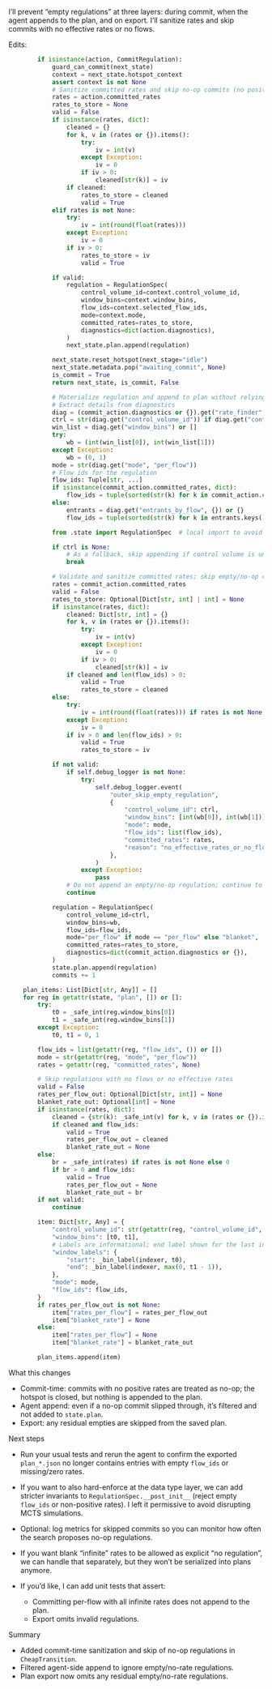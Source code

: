I’ll prevent “empty regulations” at three layers: during commit, when the agent appends to the plan, and on export. I’ll sanitize rates and skip commits with no effective rates or no flows.

Edits:

```107:126:src/parrhesia/flow_agent/transition.py
        if isinstance(action, CommitRegulation):
            guard_can_commit(next_state)
            context = next_state.hotspot_context
            assert context is not None
            # Sanitize committed rates and skip no-op commits (no positive rates)
            rates = action.committed_rates
            rates_to_store = None
            valid = False
            if isinstance(rates, dict):
                cleaned = {}
                for k, v in (rates or {}).items():
                    try:
                        iv = int(v)
                    except Exception:
                        iv = 0
                    if iv > 0:
                        cleaned[str(k)] = iv
                if cleaned:
                    rates_to_store = cleaned
                    valid = True
            elif rates is not None:
                try:
                    iv = int(round(float(rates)))
                except Exception:
                    iv = 0
                if iv > 0:
                    rates_to_store = iv
                    valid = True

            if valid:
                regulation = RegulationSpec(
                    control_volume_id=context.control_volume_id,
                    window_bins=context.window_bins,
                    flow_ids=context.selected_flow_ids,
                    mode=context.mode,
                    committed_rates=rates_to_store,
                    diagnostics=dict(action.diagnostics),
                )
                next_state.plan.append(regulation)

            next_state.reset_hotspot(next_stage="idle")
            next_state.metadata.pop("awaiting_commit", None)
            is_commit = True
            return next_state, is_commit, False
```

```168:206:src/parrhesia/flow_agent/agent.py
            # Materialize regulation and append to plan without relying on stage guards
            # Extract details from diagnostics
            diag = (commit_action.diagnostics or {}).get("rate_finder", {})
            ctrl = str(diag.get("control_volume_id")) if diag.get("control_volume_id") is not None else None
            win_list = diag.get("window_bins") or []
            try:
                wb = (int(win_list[0]), int(win_list[1]))
            except Exception:
                wb = (0, 1)
            mode = str(diag.get("mode", "per_flow"))
            # Flow ids for the regulation
            flow_ids: Tuple[str, ...]
            if isinstance(commit_action.committed_rates, dict):
                flow_ids = tuple(sorted(str(k) for k in commit_action.committed_rates.keys()))
            else:
                entrants = diag.get("entrants_by_flow", {}) or {}
                flow_ids = tuple(sorted(str(k) for k in entrants.keys()))

            from .state import RegulationSpec  # local import to avoid cycles at module import time

            if ctrl is None:
                # As a fallback, skip appending if control volume is unknown
                break

            # Validate and sanitize committed rates; skip empty/no-op commits
            rates = commit_action.committed_rates
            valid = False
            rates_to_store: Optional[Dict[str, int] | int] = None
            if isinstance(rates, dict):
                cleaned: Dict[str, int] = {}
                for k, v in (rates or {}).items():
                    try:
                        iv = int(v)
                    except Exception:
                        iv = 0
                    if iv > 0:
                        cleaned[str(k)] = iv
                if cleaned and len(flow_ids) > 0:
                    valid = True
                    rates_to_store = cleaned
            else:
                try:
                    iv = int(round(float(rates))) if rates is not None else 0
                except Exception:
                    iv = 0
                if iv > 0 and len(flow_ids) > 0:
                    valid = True
                    rates_to_store = iv

            if not valid:
                if self.debug_logger is not None:
                    try:
                        self.debug_logger.event(
                            "outer_skip_empty_regulation",
                            {
                                "control_volume_id": ctrl,
                                "window_bins": [int(wb[0]), int(wb[1])],
                                "mode": mode,
                                "flow_ids": list(flow_ids),
                                "committed_rates": rates,
                                "reason": "no_effective_rates_or_no_flows",
                            },
                        )
                    except Exception:
                        pass
                # Do not append an empty/no-op regulation; continue to next iteration
                continue

            regulation = RegulationSpec(
                control_volume_id=ctrl,
                window_bins=wb,
                flow_ids=flow_ids,
                mode="per_flow" if mode == "per_flow" else "blanket",
                committed_rates=rates_to_store,
                diagnostics=dict(commit_action.diagnostics or {}),
            )
            state.plan.append(regulation)
            commits += 1
```

```66:101:src/parrhesia/flow_agent/plan_export.py
    plan_items: List[Dict[str, Any]] = []
    for reg in getattr(state, "plan", []) or []:
        try:
            t0 = _safe_int(reg.window_bins[0])
            t1 = _safe_int(reg.window_bins[1])
        except Exception:
            t0, t1 = 0, 1

        flow_ids = list(getattr(reg, "flow_ids", ()) or [])
        mode = str(getattr(reg, "mode", "per_flow"))
        rates = getattr(reg, "committed_rates", None)

        # Skip regulations with no flows or no effective rates
        valid = False
        rates_per_flow_out: Optional[Dict[str, int]] = None
        blanket_rate_out: Optional[int] = None
        if isinstance(rates, dict):
            cleaned = {str(k): _safe_int(v) for k, v in (rates or {}).items() if _safe_int(v) > 0}
            if cleaned and flow_ids:
                valid = True
                rates_per_flow_out = cleaned
                blanket_rate_out = None
        else:
            br = _safe_int(rates) if rates is not None else 0
            if br > 0 and flow_ids:
                valid = True
                rates_per_flow_out = None
                blanket_rate_out = br
        if not valid:
            continue

        item: Dict[str, Any] = {
            "control_volume_id": str(getattr(reg, "control_volume_id", "")),
            "window_bins": [t0, t1],
            # Labels are informational; end label shown for the last included bin (t1-1)
            "window_labels": {
                "start": _bin_label(indexer, t0),
                "end": _bin_label(indexer, max(0, t1 - 1)),
            },
            "mode": mode,
            "flow_ids": flow_ids,
        }
        if rates_per_flow_out is not None:
            item["rates_per_flow"] = rates_per_flow_out
            item["blanket_rate"] = None
        else:
            item["rates_per_flow"] = None
            item["blanket_rate"] = blanket_rate_out

        plan_items.append(item)
```

What this changes
- Commit-time: commits with no positive rates are treated as no-op; the hotspot is closed, but nothing is appended to the plan.
- Agent append: even if a no-op commit slipped through, it’s filtered and not added to `state.plan`.
- Export: any residual empties are skipped from the saved plan.

Next steps
- Run your usual tests and rerun the agent to confirm the exported `plan_*.json` no longer contains entries with empty `flow_ids` or missing/zero rates.

- If you want to also hard-enforce at the data type layer, we can add stricter invariants to `RegulationSpec.__post_init__` (reject empty `flow_ids` or non-positive rates). I left it permissive to avoid disrupting MCTS simulations.

- Optional: log metrics for skipped commits so you can monitor how often the search proposes no-op regulations.

- If you want blank “infinite” rates to be allowed as explicit “no regulation”, we can handle that separately, but they won’t be serialized into plans anymore.

- If you’d like, I can add unit tests that assert:
  - Committing per-flow with all infinite rates does not append to the plan.
  - Export omits invalid regulations.

Summary
- Added commit-time sanitization and skip of no-op regulations in `CheapTransition`.
- Filtered agent-side append to ignore empty/no-rate regulations.
- Plan export now omits any residual empty/no-rate regulations.